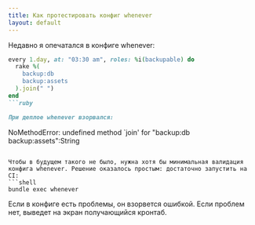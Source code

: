 ```yaml
---
title: Как протестировать конфиг whenever
layout: default
---
```


Недавно я опечатался в конфиге whenever:
```ruby
every 1.day, at: "03:30 am", roles: %i(backupable) do
  rake %(
    backup:db
    backup:assets
  ).join(" ")
end
```ruby

При деплое whenever взорвался:
```
NoMethodError: undefined method `join' for "backup:db backup:assets":String
```

Чтобы в будущем такого не было, нужна хотя бы минимальная валидация конфига whenever. Решение оказалось простым: достаточно запустить на CI:
```shell
bundle exec whenever
```

Если в конфиге есть проблемы, он взорвется ошибкой. Если проблем нет, выведет на экран получающийся кронтаб.
